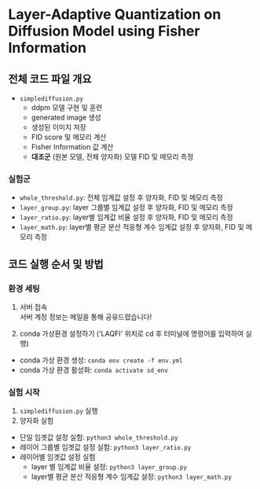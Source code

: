 # Layer-Adaptive Quantization on Diffusion Model using Fisher Information

## 전체 코드 파일 개요
- `simplediffusion.py`
  - ddpm 모델 구현 및 훈련
  - generated image 생성
  - 생성된 이미지 저장
  - FID score 및 메모리 계산
  - Fisher Information 값 계산
  - **대조군** (원본 모델, 전체 양자화) 모델 FID 및 메모리 측정
### 실험군 
- `whole_threshold.py`: 전체 임계값 설정 후 양자화, FID 및 메모리 측정
- `layer_group.py`: layer 그룹별 임계값 설정 후 양자화, FID 및 메모리 측정
- `layer_ratio.py`: layer별 임계값 비율 설정 후 양자화, FID 및 메모리 측정
- `layer_math.py`: layer별 평균 분산 적응형 계수 임계값 설정 후 양자화, FID 및 메모리 측정


## 코드 실행 순서 및 방법

### 환경 세팅
1. 서버 접속 <br>
   서버 계정 정보는 메일을 통해 공유드렸습니다!
   
2. conda 가상환경 설정하기 ('LAQFI' 위치로 cd 후 터미널에 명령어를 입력하여 실행)
  - conda 가상 환경 생성: `conda env create -f env.yml`
  - conda 가상 환경 활성화: `conda activate sd_env`

### 실험 시작
1. `simplediffusion.py` 실행
2. 양자화 실험 <br>
  - 단일 임곗값 설정 실험: `python3 whole_threshold.py`
  - 레이어  그룹별 임곗값 설정 실험: `python3 layer_ratio.py`
  - 레이어별 임곗값 설정 실험
    - layer 별 임계값 비율 설정: `python3 layer_group.py`
    - layer별 평균 분산 적응형 계수 임계값 설정: `python3 layer_math.py`
